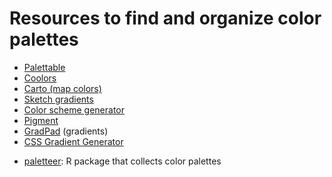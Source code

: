 # Resources to find and organize color palettes

*   [Palettable](http://www.palettable.io/)
*   [Coolors](https://coolors.co/)
*   [Carto (map colors)](https://carto.com/carto-colors/)
*   [Sketch gradients](https://gumroad.com/l/gradients?ref=producthunt)
*   [Color scheme generator](http://www.donesmart.com/free-online-tools/online-color-scheme-generator-picker/?ref=producthunt)
*   [Pigment](https://pigment.shapefactory.co/?p=28&l=44)
*   [GradPad](http://ourownthing.co.uk/gradpad.html?ref=producthunt) (gradients)
*   [CSS Gradient Generator](https://cssgradient.io/)
- [paletteer](https://github.com/EmilHvitfeldt/paletteer): R package that collects color palettes
